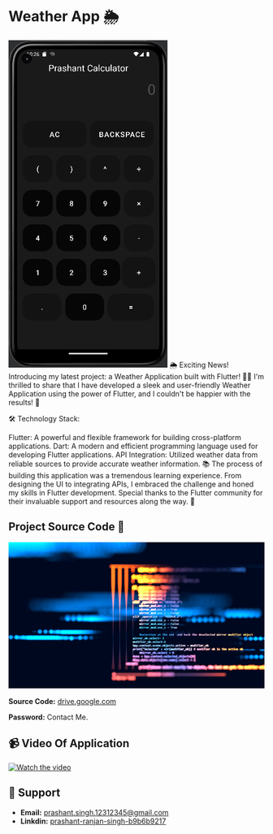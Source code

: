 
# Weather App 🌦️

![](https://raw.githubusercontent.com/Prashant-ranjan-singh-123/Android-Calculator/main/ScreenShot/Cal.PNG)
🌦️ Exciting News! Introducing my latest project: a Weather Application built with Flutter! 🚀📱
I'm thrilled to share that I have developed a sleek and user-friendly Weather Application using the power of Flutter, and I couldn't be happier with the results! 🎉

🛠️ Technology Stack:

Flutter: A powerful and flexible framework for building cross-platform applications.
Dart: A modern and efficient programming language used for developing Flutter applications.
API Integration: Utilized weather data from reliable sources to provide accurate weather information.
📚 The process of building this application was a tremendous learning experience. From designing the UI to integrating APIs, I embraced the challenge and honed my skills in Flutter development. Special thanks to the Flutter community for their invaluable support and resources along the way. 🙌


## Project Source Code 🧿
![](https://raw.githubusercontent.com/Prashant-ranjan-singh-123/Modern-Calculator/main/Screen%20Shot/Source%20Code.jpg)

**Source Code:** [drive.google.com](https://drive.google.com/file/d/17CRWxxavdykR2IWzWSxEpOrtKFOzUNyo/view)

**Password:** Contact Me.

## 📹 Video Of Application
[![Watch the video](https://radartimikaonline.com/wp-content/uploads/2022/07/Manipuri-Viral-Video-Red.jpg)](https://dms.licdn.com/playlist/C4D05AQGc1DsbIsaqYg/mp4-720p-30fp-crf28/0/1662488179879?e=1663095600&v=beta&t=Ez13quaFK3oy4Dh1mWbh8kCS_y_hAgE-i_TH_dHyVCc)


## 🙋 Support

- **Email:** [prashant.singh.12312345@gmail.com](https://mail.google.com/mail/u/?authuser=prashant.singh.12312345@gmail.com)
- **Linkdin:** [prashant-ranjan-singh-b9b6b9217](https://www.linkedin.com/in/prashant-ranjan-singh-b9b6b9217/)
